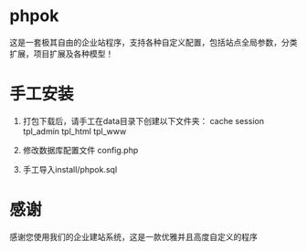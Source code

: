 phpok
=====

这是一套极其自由的企业站程序，支持各种自定义配置，包括站点全局参数，分类扩展，项目扩展及各种模型！

手工安装
===
1. 打包下载后，请手工在data目录下创建以下文件夹：
    cache
    session
    tpl_admin
    tpl_html
    tpl_www

2. 修改数据库配置文件 config.php
3. 手工导入install/phpok.sql

感谢
===
感谢您使用我们的企业建站系统，这是一款优雅并且高度自定义的程序

